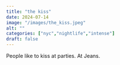 ```yaml
---
title: "the kiss"
date: 2024-07-14
image: "/images/the_kiss.jpeg"
alt: ""
categories: ["nyc","nightlife","intense"]
draft: false
---
```


People like to kiss at parties. At Jeans.